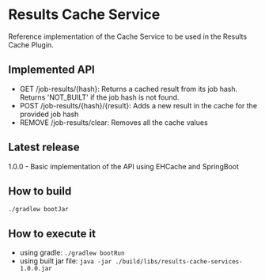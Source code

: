 Results Cache Service
===================================
Reference implementation of the Cache Service to be used in the Results Cache Plugin.

Implemented API
--------------

* GET /job-results/{hash}: Returns a cached result from its job hash. Returns 'NOT_BUILT' if the job hash is not found.
* POST /job-results/{hash}/{result}: Adds a new result in the cache for the provided job hash
* REMOVE /job-results/clear: Removes all the cache values

Latest release
--------------
1.0.0 - Basic implementation of the API using EHCache and SpringBoot

How to build
------------
`./gradlew bootJar`

How to execute it
-----------------
* using gradle: `./gradlew bootRun`
* using built jar file: `java -jar ./build/libs/results-cache-services-1.0.0.jar`
